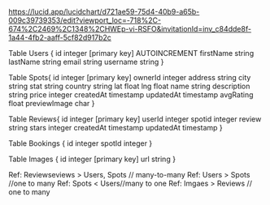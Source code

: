 https://lucid.app/lucidchart/d721ae59-75d4-40b9-a65b-009c39739353/edit?viewport_loc=-718%2C-674%2C2469%2C1348%2CHWEp-vi-RSFO&invitationId=inv_c84dde8f-1a44-4fb2-aaff-5cf82d917b2c



Table Users {
  id integer [primary key] AUTOINCREMENT
  firstName string
  lastName string
  email string
  username string
}

Table Spots{
id integer  [primary key]
ownerId integer
address string
city string
stat string
country string
lat float
lng float
name string
description string
price integer
createdAt timestamp
updatedAt timestamp
avgRating float
previewImage char
}

Table Reviews{
  id integer [primary key]
  userId integer
  spotid integer
  review string
  stars integer
  createdAt timestamp
  updatedAt timestamp
}

Table Bookings {
  id integer
  spotId integer
}

Table Images {
  id integer [primary key]
  url string
}

Ref: Reviewseviews > Users, Spots // many-to-many
Ref: Users > Spots //one to many
Ref: Spots < Users//many to one
Ref: Imgaes > Reviews // one to many
